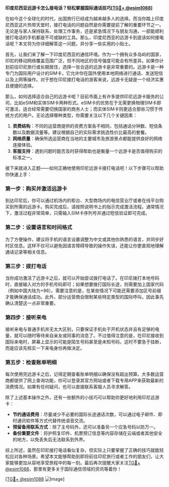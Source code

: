 **印度尼西亚远游卡怎么接电话？轻松掌握国际通话技巧[[TG💪+ @esim1088](https://t.me/s/esim1088)]**

在如今这个全球化的时代，出国旅行已经成为越来越多人的选择。而当你踏上印度尼西亚这片热带天堂时，接打电话的问题自然是你需要提前了解的重要环节之一。无论是与家人保持联系、处理工作事务，还是紧急情况下与朋友沟通，一部能顺利接打电话的手机都是不可或缺的工具。那么，印度尼西亚的远游卡到底该如何接电话呢？本文将为你详细解答这一问题，并分享一些实用的小贴士。

首先，让我们来了解一下印度尼西亚的通信环境。作为一个拥有众多岛屿的国家，印尼的移动网络覆盖范围广泛，但不同地区的信号强度可能会有所差异。如果你计划前往印尼旅行或长期居住，选择一张合适的远游卡是非常重要的。远游卡是一种专门为国际用户设计的SIM卡，它允许你在国外使用本地网络进行通话、发送短信以及上网等操作。对于想在印尼接打电话的游客来说，远游卡无疑是一个经济实惠且便捷的选择。

那么，如何选择适合自己的远游卡呢？目前市面上有许多提供印尼远游卡服务的公司，比如eSIM和实体SIM卡两种形式。eSIM卡的优势在于无需更换物理SIM卡即可激活，适合经常需要切换国家的商务人士；而实体SIM卡则更适合那些习惯于传统方式的用户。无论选择哪种类型，你需要关注以下几个关键因素：

1. **资费结构**：不同的运营商提供的资费方案各不相同，包括通话分钟数、短信条数以及数据流量等。建议根据自己的实际需求挑选性价比最高的套餐。
2. **网络质量**：确保所选运营商在当地的主要城市及旅游景点都能提供良好的网络连接体验。
3. **客服支持**：遇到问题时能否及时获得帮助也是衡量一个远游卡是否值得购买的标准之一。

接下来就进入正题——如何正确地使用印尼远游卡接打电话吧！以下步骤可以帮助你快速上手：

### 第一步：购买并激活远游卡
到达印尼后，你可以通过机场内的柜台、大型商场内的电信营业厅或者在线平台购买到所需的远游卡。购买完成后，请按照说明书上的指示完成激活流程。通常情况下，激活过程非常简单，只需输入SIM卡序列号并通过短信验证即可完成。

### 第二步：设置语言和时间格式
为了方便操作，建议将手机的语言设置调整为中文或其他你熟悉的语言，并同步好时区信息。这样不仅可以避免因语言障碍导致的操作失误，还能让你更直观地理解通话记录等相关信息。

### 第三步：拨打电话
当你成功激活了远游卡之后，就可以开始尝试拨打电话了。在印尼拨打本地号码时，直接输入对方的手机号码即可；如果想要拨打国际长途，则需要加上国家代码（例如中国大陆为+86）。需要注意的是，在某些情况下可能还需要添加区号前缀才能确保通话成功。此外，部分运营商会限制某些特定类型的国际呼叫，因此事先确认清楚这一点非常重要。

### 第四步：接听来电
接听来电与普通手机并无太大区别，只要保证手机处于开机状态并且有足够的电量，就可以随时等待来自亲友或同事的消息了。不过值得注意的是，在印尼接收到国际来电时，屏幕上显示的可能是陌生号码甚至是未知号码，这时不要急于挂断，而是应该先核实一下来电身份再做决定。

### 第五步：检查账单明细
每次使用完远游卡之后，记得定期查看账单明细以确保没有超出预算。大多数运营商都提供了网上查询功能，你可以登录其官方网站或者下载专用APP来获取最新的消费情况。如果有任何疑问，也可以直接联系客服人员寻求解答。

除了上述基本操作之外，还有一些额外的小技巧可以帮助你更好地利用印尼远游卡：

- **节约通话费用**：尽量减少不必要的国际长途通话次数，可以通过电子邮件、即时通讯软件等方式代替传统语音交流。
- **预留备用联系方式**：除了主号码外，还可以准备另一个应急号码以防万一。
- **备份重要文件**：将护照复印件、机票预订信息等内容存储在云端或者其他安全的地方，以免丢失后无法联系到外界。

综上所述，虽然在印尼接打电话看似复杂，但实际上只要掌握了正确的技巧就能轻松应对各种场景。希望本文能够帮助到即将前往印尼旅行或者工作的朋友们，让大家能够更加从容地享受旅程中的每一刻。最后再次提醒大家关注[TG💪+ @esim1088](https://t.me/s/esim1088)，那里有更多关于国际通信领域的资讯等着你！

[[TG💪+ @esim1088](https://t.me/s/esim1088) ![Image](https://i.postimg.cc/4NQfJmqS/Snipaste-2025-05-13-00-14-12.png)]